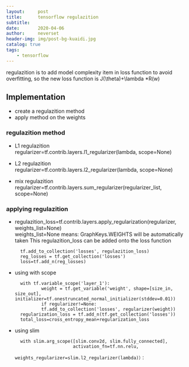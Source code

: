 ```yaml
---
layout:     post
title:      tensorflow regulazition
subtitle:   
date:       2020-04-06
author:     neverset
header-img: img/post-bg-kuaidi.jpg
catalog: true
tags:
    - tensorflow
---
```


regulazition is to add model complexity item in loss function to avoid overfitting, so the new loss function is J(\theta)+\lambda *R(w)

## Implementation
* create a regulazition method
* apply method on the weights

### regulazition method
* L1 regulazition   
regularizer=tf.contrib.layers.l1_regularizer(lambda, scope=None)

* L2 regulazition   
regularizer=tf.contrib.layers.l2_regularizer(lambda, scope=None)

* mix regulazition
regularizer=tf.contrib.layers.sum_regularizer(regularizer_list, scope=None)

### applying regulazition
* regulazition_loss=tf.contrib.layers.apply_regularization(regularizer, weights_list=None)  
weights_list=None means: GraphKeys.WEIGHTS will be automatically taken
This regulazition_loss can be added onto the loss function

        tf.add_to_collection('losses', regulazition_loss)
        reg_losses = tf.get_collection('losses') 
        loss=tf.add_n(reg_losses)   

* using with scope

        with tf.variable_scope('layer_1'):       
                weight = tf.get_variable('weight', shape=[size_in, size_out], initializer=tf.onestruncated_normal_initializer(stddev=0.01))
                if regularizer!=None:
                tf.add_to_collection('losses', regularizer(weight))
        regularization_loss = tf.add_n(tf.get_collection('losses')) 
        total_loss=cross_entropy_mean+regularization_loss

* using slim

        with slim.arg_scope([slim.conv2d, slim.fully_connected],
                            activation_fn=tf.nn.relu,
                            weights_regularizer=slim.l2_regularizer(lambda)）：



